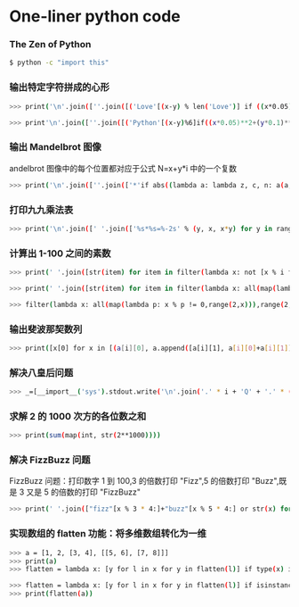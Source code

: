 # One-liner python code

### The Zen of Python
```bash
$ python -c "import this"
```


### 输出特定字符拼成的心形
```bash
>>> print('\n'.join([''.join([('Love'[(x-y) % len('Love')] if ((x*0.05)**2+(y*0.1)**2-1)**3-(x*0.05)**2*(y*0.1)**3 <= 0 else ' ') for x in range(-30, 30)]) for y in range(30, -30, -1)]))

>>> print'\n'.join([''.join([('Python'[(x-y)%6]if((x*0.05)**2+(y*0.1)**2-1)**3-(x*0.05)**2*(y*0.1)**3<=0 else' ')for x in range(-30,30)])for y in range(15,-15,-1)])
```


### 输出 Mandelbrot 图像
andelbrot 图像中的每个位置都对应于公式 N=x+y*i 中的一个复数
```bash
>>> print('\n'.join([''.join(['*'if abs((lambda a: lambda z, c, n: a(a, z, c, n))(lambda s, z, c, n: z if n == 0 else s(s, z*z+c, c, n-1))(0, 0.02*x+0.05j*y, 40)) < 2 else ' ' for x in range(-80, 20)]) for y in range(-20, 20)]))
```


### 打印九九乘法表
```bash
>>> print('\n'.join([' '.join(['%s*%s=%-2s' % (y, x, x*y) for y in range(1, x+1)]) for x in range(1, 10)]))
```


### 计算出 1-100 之间的素数
```bash
>>> print(' '.join([str(item) for item in filter(lambda x: not [x % i for i in range(2, x) if x % i == 0], range(2, 101))]))

>>> print(' '.join([str(item) for item in filter(lambda x: all(map(lambda p: x % p != 0, range(2, x))), range(2, 101))]))

>>> filter(lambda x: all(map(lambda p: x % p != 0,range(2,x))),range(2,n))
```


### 输出斐波那契数列
```bash
>>> print([x[0] for x in [(a[i][0], a.append([a[i][1], a[i][0]+a[i][1]])) for a in ([[1, 1]], ) for i in range(30)]])
```


### 解决八皇后问题
```bash
>>> _=[__import__('sys').stdout.write('\n'.join('.' * i + 'Q' + '.' * (8-i-1) for i in vec) + "\n========\n") for vec in __import__('itertools').permutations(range(8)) if 8 == len(set(vec[i]+i for i in range(8))) == len(set(vec[i]-i for i in range(8)))]
```


### 求解 2 的 1000 次方的各位数之和
```bash
>>> print(sum(map(int, str(2**1000))))
```


### 解决 FizzBuzz 问题
FizzBuzz 问题：打印数字 1 到 100,3 的倍数打印 "Fizz",5 的倍数打印 "Buzz",既是 3 又是 5 的倍数的打印 "FizzBuzz"
```bash
>>> print(' '.join(["fizz"[x % 3 * 4:]+"buzz"[x % 5 * 4:] or str(x) for x in range(1, 101)]))
```


### 实现数组的 flatten 功能：将多维数组转化为一维
```bash
>>> a = [1, 2, [3, 4], [[5, 6], [7, 8]]]
>>> print(a)
>>> flatten = lambda x: [y for l in x for y in flatten(l)] if type(x) is list else [x]

>>> flatten = lambda x: [y for l in x for y in flatten(l)] if isinstance(x,list) else [x]
>>> print(flatten(a))
```

